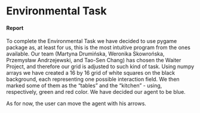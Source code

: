 # Environmental Task
#### Report

To complete the Environmental Task we have decided to use pygame package as, at least for us, this is the most intuitive program from the ones available.
Our team (Martyna Drumińska, Weronika Skowrońska, Przemysław Andrzejewski, and Tao-Sen Chang) has chosen the Waiter Project, and therefore our grid is adjusted to such kind of task.
Using numpy arrays we have created a 16 by 16 grid of white squares on the black background, each representing one possible interaction field. We then marked some of them as the “tables” and the “kitchen” - using, respectively, green and red color. We have decided our agent to be blue.
 

As for now, the user can move the agent with his arrows.
